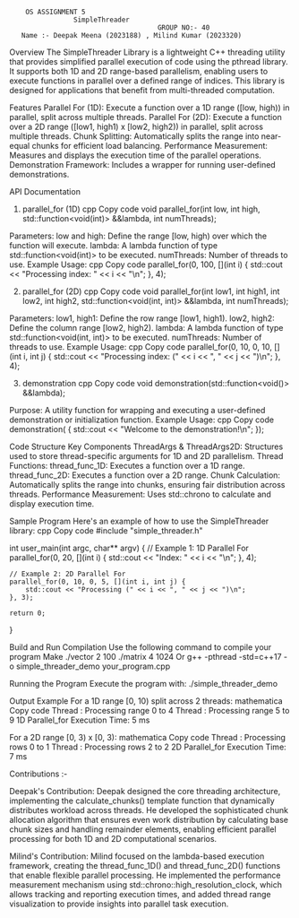         OS ASSIGNMENT 5 
                    SimpleThreader
                                         GROUP NO:- 40 
       Name :- Deepak Meena (2023188) , Milind Kumar (2023320)
Overview
The SimpleThreader Library is a lightweight C++ threading utility that provides simplified parallel execution of code using the pthread library. It supports both 1D and 2D range-based parallelism, enabling users to execute functions in parallel over a defined range of indices. This library is designed for applications that benefit from multi-threaded computation.

Features
Parallel For (1D):
Execute a function over a 1D range ([low, high)) in parallel, split across multiple threads.
Parallel For (2D):
Execute a function over a 2D range ([low1, high1) x [low2, high2)) in parallel, split across multiple threads.
Chunk Splitting:
Automatically splits the range into near-equal chunks for efficient load balancing.
Performance Measurement:
Measures and displays the execution time of the parallel operations.
Demonstration Framework:
Includes a wrapper for running user-defined demonstrations.

API Documentation
1. parallel_for (1D)
cpp
Copy code
void parallel_for(int low, int high, 
                  std::function<void(int)> &&lambda, 
                  int numThreads);

Parameters:
low and high: Define the range [low, high) over which the function will execute.
lambda: A lambda function of type std::function<void(int)> to be executed.
numThreads: Number of threads to use.
Example Usage:
cpp
Copy code
parallel_for(0, 100, [](int i) {
    std::cout << "Processing index: " << i << "\n";
}, 4);


2. parallel_for (2D)
cpp
Copy code
void parallel_for(int low1, int high1, 
                  int low2, int high2, 
                  std::function<void(int, int)> &&lambda, 
                  int numThreads);

Parameters:
low1, high1: Define the row range [low1, high1).
low2, high2: Define the column range [low2, high2).
lambda: A lambda function of type std::function<void(int, int)> to be executed.
numThreads: Number of threads to use.
Example Usage:
cpp
Copy code
parallel_for(0, 10, 0, 10, [](int i, int j) {
    std::cout << "Processing index: (" << i << ", " << j << ")\n";
}, 4);


3. demonstration
cpp
Copy code
void demonstration(std::function<void()> &&lambda);

Purpose:
A utility function for wrapping and executing a user-defined demonstration or initialization function.
Example Usage:
cpp
Copy code
demonstration([]() {
    std::cout << "Welcome to the demonstration!\n";
});


Code Structure
Key Components
ThreadArgs & ThreadArgs2D:
Structures used to store thread-specific arguments for 1D and 2D parallelism.
Thread Functions:
thread_func_1D: Executes a function over a 1D range.
thread_func_2D: Executes a function over a 2D range.
Chunk Calculation:
Automatically splits the range into chunks, ensuring fair distribution across threads.
Performance Measurement:
Uses std::chrono to calculate and display execution time.

Sample Program
Here's an example of how to use the SimpleThreader library:
cpp
Copy code
#include "simple_threader.h"

int user_main(int argc, char** argv) {
    // Example 1: 1D Parallel For
    parallel_for(0, 20, [](int i) {
        std::cout << "Index: " << i << "\n";
    }, 4);

    // Example 2: 2D Parallel For
    parallel_for(0, 10, 0, 5, [](int i, int j) {
        std::cout << "Processing (" << i << ", " << j << ")\n";
    }, 3);

    return 0;
}


Build and Run
Compilation
Use the following command to compile your program
Make
./vector 2 100
./matrix 4 1024
Or 
g++ -pthread -std=c++17 -o simple_threader_demo your_program.cpp

Running the Program
Execute the program with:
./simple_threader_demo


Output Example
For a 1D range [0, 10) split across 2 threads:
mathematica
Copy code
Thread <ID>: Processing range 0 to 4
Thread <ID>: Processing range 5 to 9
1D Parallel_for Execution Time: 5 ms

For a 2D range [0, 3) x [0, 3):
mathematica
Copy code
Thread <ID>: Processing rows 0 to 1
Thread <ID>: Processing rows 2 to 2
2D Parallel_for Execution Time: 7 ms



Contributions :- 

Deepak's Contribution: Deepak designed the core threading architecture, implementing the calculate_chunks() template function that dynamically distributes workload across threads. He developed the sophisticated chunk allocation algorithm that ensures even work distribution by calculating base chunk sizes and handling remainder elements, enabling efficient parallel processing for both 1D and 2D computational scenarios.


Milind's Contribution: Milind focused on the lambda-based execution framework, creating the thread_func_1D() and thread_func_2D() functions that enable flexible parallel processing. He implemented the performance measurement mechanism using std::chrono::high_resolution_clock, which allows tracking and reporting execution times, and added thread range visualization to provide insights into parallel task execution.





